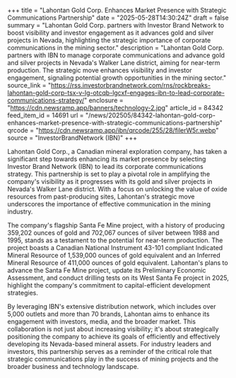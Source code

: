 +++
title = "Lahontan Gold Corp. Enhances Market Presence with Strategic Communications Partnership"
date = "2025-05-28T14:30:24Z"
draft = false
summary = "Lahontan Gold Corp. partners with Investor Brand Network to boost visibility and investor engagement as it advances gold and silver projects in Nevada, highlighting the strategic importance of corporate communications in the mining sector."
description = "Lahontan Gold Corp. partners with IBN to manage corporate communications and advance gold and silver projects in Nevada's Walker Lane district, aiming for near-term production. The strategic move enhances visibility and investor engagement, signaling potential growth opportunities in the mining sector."
source_link = "https://rss.investorbrandnetwork.com/rns/rockbreaks-lahontan-gold-corp-tsx-v-lg-otcqb-lgcxf-engages-ibn-to-lead-corporate-communications-strategy/"
enclosure = "https://cdn.newsramp.app/banners/technology-2.jpg"
article_id = 84342
feed_item_id = 14691
url = "/news/202505/84342-lahontan-gold-corp-enhances-market-presence-with-strategic-communications-partnership"
qrcode = "https://cdn.newsramp.app/ibn/qrcode/255/28/filerW5r.webp"
source = "InvestorBrandNetwork (IBN)"
+++

<p>Lahontan Gold Corp., a Canadian mineral exploration company, has taken a significant step towards enhancing its market presence by selecting Investor Brand Network (IBN) to lead its corporate communications strategy. This partnership is set to play a pivotal role in amplifying the company's visibility as it progresses with its gold and silver projects in Nevada's Walker Lane district. With a focus on unlocking the value of oxide resources from past-producing sites, Lahontan's strategic move underscores the importance of effective communication in the mining industry.</p><p>The company's flagship Santa Fe Mine project, with a history of producing 359,202 ounces of gold and 702,067 ounces of silver between 1988 and 1995, stands as a testament to the potential for near-term production. The project boasts a Canadian National Instrument 43-101 compliant Indicated Mineral Resource of 1,539,000 ounces of gold equivalent and an Inferred Mineral Resource of 411,000 ounces of gold equivalent. Lahontan's plans to advance the Santa Fe Mine project, update its Preliminary Economic Assessment, and conduct drilling tests on its West Santa Fe project in 2025, highlight the company's commitment to capital-efficient development strategies.</p><p>By leveraging IBN's extensive distribution network, which includes over 5,000 outlets and more than 70 brands, Lahontan aims to enhance its engagement with investors, media, and the broader market. This collaboration is not just about increasing visibility; it's about strategically positioning the company to achieve its goals of efficiently and effectively developing its Nevada-based mineral assets. For industry leaders and investors, this partnership serves as a reminder of the critical role that strategic communications play in the success of mining projects and the broader business and technology landscape.</p>